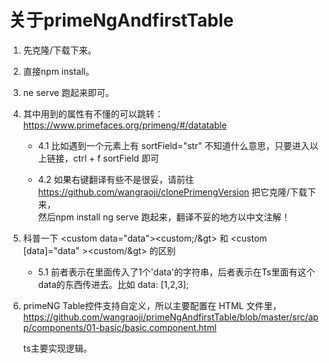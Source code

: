 # 关于primeNgAndfirstTable

1. 先克隆/下载下来。

2. 直接npm install。

3. ne serve 跑起来即可。

4. 其中用到的属性有不懂的可以跳转：https://www.primefaces.org/primeng/#/datatable 

    + 4.1 比如遇到一个元素上有 sortField="str" 不知道什么意思，只要进入以上链接，ctrl + f  sortField 即可  
      
      
    + 4.2 如果右键翻译有些不是很妥，请前往 https://github.com/wangraoji/clonePrimengVersion 把它克隆/下载下来，  
    然后npm install ng serve 跑起来，翻译不妥的地方以中文注解！  

5. 科普一下 &lt;custom data="data"&gt;&lt;custom;/&gt>  和 &lt;custom [data]="data" &gt;&lt;custom/&gt>  的区别  
  
    + 5.1   前者表示在里面传入了1个'data'的字符串，后者表示在Ts里面有这个data的东西传进去。比如 data: [1,2,3];

6. primeNG Table控件支持自定义，所以主要配置在 HTML 文件里，https://github.com/wangraoji/primeNgAndfirstTable/blob/master/src/app/components/01-basic/basic.component.html  


    ts主要实现逻辑。    








